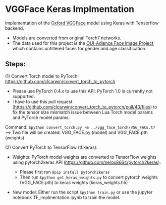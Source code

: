 # VGGFace Keras Implmentation

Implementation of the [Oxford VGGFace](http://www.robots.ox.ac.uk/~vgg/software/vgg_face/) model using Keras with Tensorflow backend.

+ Models are converted from original Torch7 networks.  
+ The data used for this project is the [OUI-Adience Face Image Project](https://talhassner.github.io/home/projects/Adience/Adience-data.html#agegender), which contains unfiltered faces for gender and age classification.


## Steps:

(1) Convert Torch model to PyTorch: https://github.com/clcarwin/convert_torch_to_pytorch

+ Please use PyTorch 0.4.x to use this API. PyTorch 1.0 is currently not supported.
+ I have to use this pull request (https://github.com/clcarwin/convert_torch_to_pytorch/pull/43/files) to fix the tensor size mismatch issue between Lua Torch model params and PyTorch model params.

Command:
`$python convert_torch.py -m ../vgg_face_torch/VGG_FACE.t7`
==> Two file will be created: VGG_FACE.py (model) and VGG_FACE.pth (weights)


(2) Convert PyTorch to TensorFlow (tf.keras):

+ Weights: 
PyTorch model weights are converted to TensorFlow weights using pytorch2keras API (https://github.com/nerox8664/pytorch2keras).

	+ Please first run `$pip install pytorch2keras`
	+ Then run `$python get_keras_weights.py` to convert pytorch weights (VGG_FACE.pth) to keras weights (keras_weights.h5)


+ New model: 
Either run the script `$python train.py` or use the jupyter notebook TF_implmentation.ipynb to train the model.


